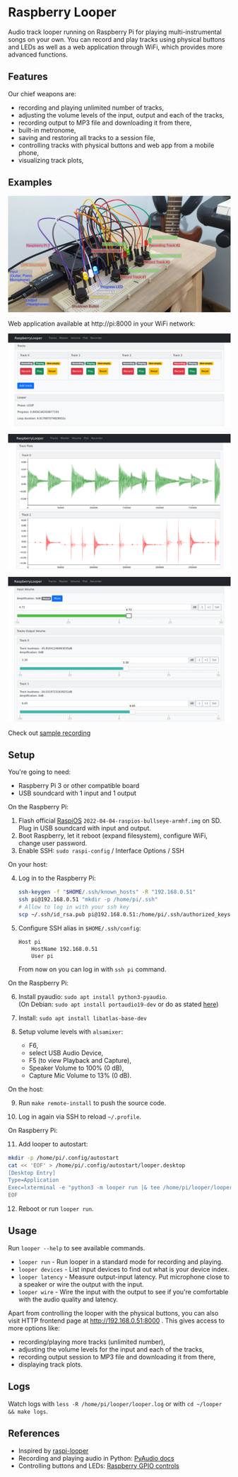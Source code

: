 # Raspberry Looper
Audio track looper running on Raspberry Pi 
for playing multi-instrumental songs on your own.
You can record and play tracks using physical buttons and LEDs
as well as a web application through WiFi,
which provides more advanced functions.

## Features
Our chief weapons are:

- recording and playing unlimited number of tracks,
- adjusting the volume levels of the input, output and each of the tracks, 
- recording output to MP3 file and downloading it from there,
- built-in metronome,
- saving and restoring all tracks to a session file,
- controlling tracks with physical buttons and web app from a mobile phone,
- visualizing track plots,

## Examples
![](./docs/img/device-in-action-labelled.jpg)

Web application available at http://pi:8000 in your WiFi network:

![](./docs/img/screen-tracks.png)

![](./docs/img/screen-plot.png)

![](./docs/img/screen-volume.png)

Check out [sample recording](https://raw.githubusercontent.com/igrek51/raspberry-looper/master/docs/example/list_2022-04-21_remaster.mp3)

## Setup
You're going to need:

- Raspberry Pi 3 or other compatible board
- USB soundcard with 1 input and 1 output

On the Raspberry Pi:

1. Flash official [RaspiOS](https://www.raspberrypi.com/software/operating-systems/) `2022-04-04-raspios-bullseye-armhf.img` on SD.  
   Plug in USB soundcard with input and output.
2. Boot Raspberry, let it reboot (expand filesystem), configure WiFi, change user password.
3. Enable SSH: `sudo raspi-config` / Interface Options / SSH

On your host:

4. Log in to the Raspberry Pi:
    ```bash
    ssh-keygen -f "$HOME/.ssh/known_hosts" -R "192.168.0.51"
    ssh pi@192.168.0.51 "mkdir -p /home/pi/.ssh"
    # Allow to log in with your ssh key
    scp ~/.ssh/id_rsa.pub pi@192.168.0.51:/home/pi/.ssh/authorized_keys
    ```

5. Configure SSH alias in `$HOME/.ssh/config`:
    ```
    Host pi
        HostName 192.168.0.51
        User pi
    ```
    From now on you can log in with `ssh pi` command.

On the Raspberry Pi:

6. Install pyaudio: `sudo apt install python3-pyaudio`.  
   (On Debian: `sudo apt install portaudio19-dev` or do as stated [here](https://stackoverflow.com/a/35593426/6772197))

7. Install: `sudo apt install libatlas-base-dev`

8. Setup volume levels with `alsamixer`:
    - F6, 
    - select USB Audio Device,
    - F5 (to view Playback and Capture), 
    - Speaker Volume to 100% (0 dB),
    - Capture Mic Volume to 13% (0 dB).

On the host:

9. Run `make remote-install` to push the source code.

10. Log in again via SSH to reload `~/.profile`.

On Raspberry Pi:

11. Add looper to autostart:
```bash
mkdir -p /home/pi/.config/autostart
cat << 'EOF' > /home/pi/.config/autostart/looper.desktop
[Desktop Entry] 
Type=Application
Exec=lxterminal -e "python3 -m looper run |& tee /home/pi/looper/looper.log"
EOF
```

12. Reboot or run `looper run`.

## Usage
Run `looper --help` to see available commands.

- `looper run` - Run looper in a standard mode for recording and playing.
- `looper devices` - List input devices to find out what is your device index.
- `looper latency` - Measure output-input latency. 
  Put microphone close to a speaker or wire the output with the input.
- `looper wire` - Wire the input with the output to see 
  if you're comfortable with the audio quality and latency.

Apart from controlling the looper with the physical buttons, 
you can also visit HTTP frontend page at http://192.168.0.51:8000 .
This gives access to more options like:

- recording/playing more tracks (unlimited number), 
- adjusting the volume levels for the input and each of the tracks, 
- recording output session to MP3 file and downloading it from there,
- displaying track plots.

## Logs
Watch logs with `less -R /home/pi/looper/looper.log` or with `cd ~/looper && make logs`.

## References
- Inspired by [raspi-looper](https://github.com/RandomVertebrate/raspi-looper)
- Recording and playing audio in Python: [PyAudio docs](http://people.csail.mit.edu/hubert/pyaudio/#docs)
- Controlling buttons and LEDs: [Raspberry GPIO controls](https://gpiozero.readthedocs.io/en/stable/recipes.html)
